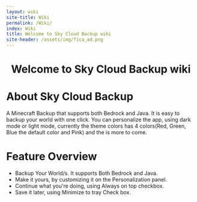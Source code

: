 ```yaml
---
layout: wiki
site-title: Wiki
permalink: /Wiki/
index: Wiki
title: Welcome to Sky Cloud Backup wiki
site-header: /assets/img/fica_ad.png
---
```

<h1 align="Center">Welcome to Sky Cloud Backup wiki</h1>

# About Sky Cloud Backup
A Minecraft Backup that supports both Bedrock and Java. It is easy to backup your world with one click. You can personalize the app, using dark mode or light mode, currently the theme colors has 4 colors(Red, Green, Blue the default color and Pink) and the is more to come.

# Feature Overview

- Backup Your World/s. It supports Both Bedrock and Java.
- Make it yours, by customizing it on the Personalization panel.
- Continue what you're doing, using Always on top checkbox.
- Save it later, using Minimize to tray Check box.